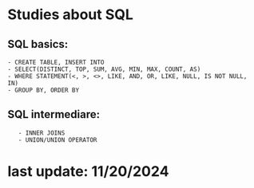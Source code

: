 # Studies about SQL

## SQL basics:
	- CREATE TABLE, INSERT INTO
	- SELECT(DISTINCT, TOP, SUM, AVG, MIN, MAX, COUNT, AS)
	- WHERE STATEMENT(<, >, <>, LIKE, AND, OR, LIKE, NULL, IS NOT NULL, IN)
	- GROUP BY, ORDER BY

## SQL intermediare:
       - INNER JOINS
       - UNION/UNION OPERATOR

# last update: 11/20/2024
